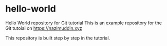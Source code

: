 # hello-world
Hello World repository for Git tutorial
This is an example repository for the Git tutoial on https://nazimuddin.xyz

This repository is built step by step in the tutorial.
